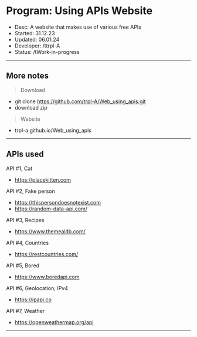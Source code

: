 # Program:  Using APIs Website
- Desc:       A website that makes use of various free APIs
- Started:    31.12.23
- Updated:    06.01.24
- Developer:  /ttrpl-A
- Status:     /tWork-in-progress
---

## More notes
> Download
- git clone https://github.com/trpl-A/Web_using_apis.git
- download zip

> Website
- trpl-a.github.io/Web_using_apis
---

## APIs used
API #1, Cat
- https://placekitten.com

API #2, Fake person
- https://thispersondoesnotexist.com
- https://random-data-api.com/

API #3, Recipes
- https://www.themealdb.com/

API #4, Countries
- https://restcountries.com/

API #5, Bored
- https://www.boredapi.com

API #6, Geolocation; IPv4 
- https://ipapi.co

API #7, Weather
- https://openweathermap.org/api
---